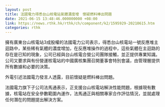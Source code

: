 ```yaml
---
layout: post
title: 法國電力得悉台山核電站氣體濃度增　懷疑燃料棒出問題
date: 2021-06-15 13:48:46.000000000 +08:00
link: https://news.rthk.hk/rthk/ch/component/k2/1595929-20210615.htm
categories: rthk
---
```


擁有廣東台山核電站3成股權的法國電力公司表示，得悉台山核電站一號反應堆主迴路中，某些稀有氣體的濃度增加，在反應堆操作的過程中，這些氣體在主迴路的存在是已知的現象，公司已經與台山核電合營公司團隊接觸，並正提供專業知識。公司又要求與有份營運核電站的中國廣核集團召開董事會特別會議，由管理層提供所有數據和必要的決策。

外電引述法國電力發言人透露，目前懷疑是燃料棒出問題。

法國電力旗下子公司法馬通表示，正支援台山核電站解決性能問題，根據現有數據，核電站在安全參數範圍內運作，法馬通正與相關專家合作評估情況，並就處理任何潛在的問題提出解決方案。
